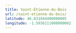 ```yaml
---
title: Saint-Étienne-du-Bois
url: /saint-etienne-du-bois/
latitude: 46.831944400000005
longitude: -1.5936111000000002
---
```

